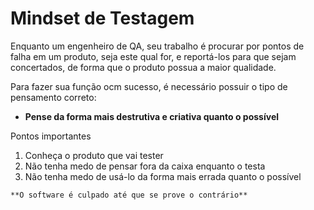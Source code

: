 # Mindset de Testagem

Enquanto um engenheiro de QA, seu trabalho é procurar por pontos de falha em um produto, seja este qual for, e reportá-los para que sejam concertados, de forma que o produto possua a maior qualidade.

Para fazer sua função ocm sucesso, é necessário possuir o tipo de pensamento correto:

- **Pense da forma mais destrutiva e criativa quanto o possível**


Pontos importantes  
  1. Conheça o produto que vai tester
  2. Não tenha medo de pensar fora da caixa enquanto o testa
  3. Não tenha medo de usá-lo da forma mais errada quanto o possível


    **O software é culpado até que se prove o contrário**